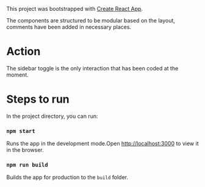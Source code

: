 This project was bootstrapped with [Create React App](https://github.com/facebook/create-react-app).

The components are structured to be modular based on the layout, comments have been added in  necessary places.

# Action
The sidebar toggle is the only interaction that has been coded at the moment.

# Steps to run
In the project directory, you can run:

### `npm start`
Runs the app in the development mode.Open [http://localhost:3000](http://localhost:3000) to view it in the browser.
### `npm run build`
Builds the app for production to the `build` folder.





